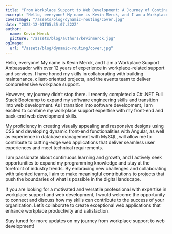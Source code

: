 ```yaml
---
title: "From Workplace Support to Web Development: A Journey of Continuous Learning"
excerpt: "Hello, everyone! My name is Kevin Merck, and I am a Workplace Support Ambassador with over 12 years of experience in workplace-related support and services."
coverImage: "/assets/blog/dynamic-routing/cover.jpg"
date: "2023-12-01T05:35:07.322Z"
author:
  name: Kevin Merck
  picture: "/assets/blog/authors/kevinmerck.jpg"
ogImage:
  url: "/assets/blog/dynamic-routing/cover.jpg"
---
```


Hello, everyone! My name is Kevin Merck, and I am a Workplace Support Ambassador with over 12 years of experience in workplace-related support and services. I have honed my skills in collaborating with building maintenance, client-oriented projects, and the events team to deliver comprehensive workplace support.

However, my journey didn’t stop there. I recently completed a C# .NET Full Stack Bootcamp to expand my software engineering skills and transition into web development. As I transition into software development, I am excited to combine my workplace support expertise with my front-end and back-end web development skills.

My proficiency in creating visually appealing and responsive designs using CSS and developing dynamic front-end functionalities with Angular, as well as experience in database management with MySQL, will allow me to contribute to cutting-edge web applications that deliver seamless user experiences and meet technical requirements.

I am passionate about continuous learning and growth, and I actively seek opportunities to expand my programming knowledge and stay at the forefront of industry trends. By embracing new challenges and collaborating with talented teams, I aim to make meaningful contributions to projects that push the boundaries of what is possible in the digital landscape.

If you are looking for a motivated and versatile professional with expertise in workplace support and web development, I would welcome the opportunity to connect and discuss how my skills can contribute to the success of your organization. Let’s collaborate to create exceptional web applications that enhance workplace productivity and satisfaction.

Stay tuned for more updates on my journey from workplace support to web development!
